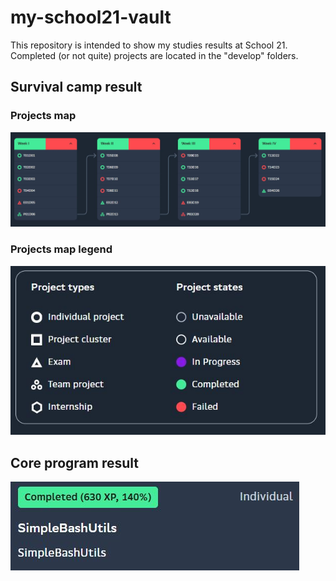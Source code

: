 # my-school21-vault

This repository is intended to show my studies results at School 21. Completed (or not quite) projects are located in the "develop" folders.

## Survival camp result

### Projects map 

![img | 1000](screenshots/Survival_camp_projects_map.jpg)

### Projects map legend

![img | 500](screenshots/Projects_map_legend.jpg)

## Core program result

![img | 500](screenshots/C3_SimpleBashUtils.jpg)